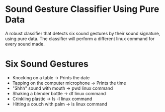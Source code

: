 # Sound Gesture Classifier Using Pure Data

A robust classifier that detects six sound gestures by their sound signature, using pure data. The classifier will perform a different linux command for every sound made. 

# Six Sound Gestures
- Knocking on a table -> Prints the date
- Tapping on the computer microphone -> Prints the time
- "Shhh" sound with mouth -> pwd linux command
- Shaking a blender bottle -> df linux command
- Crinkling plastic -> ls -l linux command
- Hitting a couch with palm -> ls linux command

